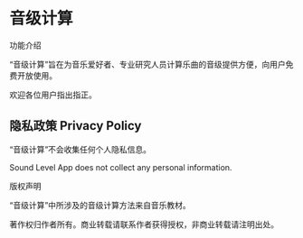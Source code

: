 # 音级计算

功能介绍

“音级计算”旨在为音乐爱好者、专业研究人员计算乐曲的音级提供方便，向用户免费开放使用。

欢迎各位用户指出指正。

## 隐私政策 Privacy Policy

“音级计算”不会收集任何个人隐私信息。

Sound Level App does not collect any personal information.

版权声明

“音级计算”中所涉及的音级计算方法来自音乐教材。

著作权归作者所有。商业转载请联系作者获得授权，非商业转载请注明出处。
